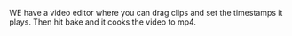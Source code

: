 

WE have a video editor where you can drag clips and set the timestamps it plays. Then hit bake and it cooks the video to mp4.
